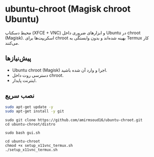 # ubuntu-chroot (Magisk chroot Ubuntu)

محیط دسکتاپ (XFCE + VNC) و ابزارهای ضروری داخل Ubuntu در chroot (Magisk). اسکریپت‌ها برای chroot بهینه شده‌اند و بدون وابستگی به Termux کار می‌کنند.

## پیش‌نیازها
- Ubuntu chroot (Magisk) اجرا و وارد آن شده باشید.
- دسترسی روت داخل chroot.
- اینترنت پایدار.

## نصب سریع
```bash
sudo apt-get update -y
sudo apt-get install -y git
```
```
sudo git clone https://github.com/amirmsoud16/ubuntu-chroot.git
cd ubuntu-chroot/distro
```
```
sudo bash gui.sh
```
```
cd ubuntu-chroot
chmod +x setup_x11vnc_termux.sh
./setup_x11vnc_termux.sh
```
